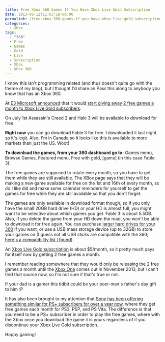 ```yaml
---
title: Free Xbox 360 Games If You Have Xbox Live Gold Subscription
date: 2013-06-12T11:03:18-06:00
permalink: /free-xbox-360-games-if-you-have-xbox-live-gold-subscription/
categories:
  - Xbox
tags:
  - "360"
  - Free
  - Games
  - Gold
  - Live
  - Subscription
  - Xbox
  - Xbox 360
---
```


I know this isn't programming related (and thus doesn't quite go with the theme of my blog), but I thought I'd share an Pass this along to anybody you know that has an Xbox 360.

At [E3 Microsoft announced](http://www.theverge.com/2013/6/10/4413668/xbox-live-gold-free-games-promotion-e3-2013) that it would [start giving away 2 free games a month to Xbox Live Gold subscribers](http://techcrunch.com/2013/06/10/microsoft-fires-back-at-sony-with-free-game-downloads-for-xbox-live-gold-gamers/).

On July 1st Assassin's Creed 2 and Halo 3 will be available to download for free.

__Right now__ you can go download Fable 3 for free. I downloaded it last night, so it's legit. Also, I'm in Canada so it looks like this is available to more markets than just the US. Woot!

__To download the games, from your 360 dashboard go to:__ Games menu, Browse Games, Featured menu, Free with gold, \[game\] (in this case Fable 3).

The free games are supposed to rotate every month, so you have to get them while they are still available. The XBox page says that they will be making a new game available for free on the 1st and 16th of every month, so do I like did and make some calendar reminders for yourself to get the games for free while they are still available so that you don't forget.

The games are only available in download format though, so if you only have the small 20GB hard drive (HD) or your HD is almost full, you might want to be selective about which games you get. Fable 3 is about 5.5GB. Also, if you delete the game from your HD down the road, you won't be able to download it for free again. You can purchase [larger hard drives for your 360](http://en.wikipedia.org/wiki/List_of_Xbox_360_accessories#Detachable_hard_drives) if you want, or use a USB mass storage device (up to 32GB) to store your games on (I guess not all USB sticks are compatible with the 360; [here's a compatibility list I found](http://blog.yellowchilli.net/2010/04/xbox-360-usb-stick-flash-drive.html)).

An [Xbox Live Gold subscription](http://www.xbox.com/en-CA/Live?xr=shellnav) is about $5/month, so it pretty much pays for itself now by getting 2 free games a month.

I remember reading somewhere that they would only be releasing the 2 free games a month until the [Xbox One](http://en.wikipedia.org/wiki/Xbox_One) comes out in November 2013, but I can't find that source now, so I'm not sure if that's true or not.

If your dad is a gamer this tidbit could be your poor-man's father's day gift to him :P

It has also been brought to my attention that [Sony has been offering something similar for PS+ subscribers for over a year now](http://us.playstation.com/psn/playstation-plus/), where they get free games each month for PS3, PSP, and PS Vita. The difference is that you need to be a PS+ subscriber in order to play the free games, where with the Xbox once you download the game it is yours regardless of if you discontinue your Xbox Live Gold subscription.

Happy gaming!
